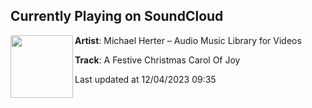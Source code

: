 ## Currently Playing on SoundCloud

[<img align="left" width="100" src="https://i1.sndcdn.com/artworks-Hd0ypca9tD6id5Gn-oG9s6w-t500x500.jpg">](https://soundcloud.com/sibviolin/a-festive-christmas-carol-of-joy)

**Artist**: Michael Herter – Audio Music Library for Videos 

**Track**: A Festive Christmas Carol Of Joy

Last updated at 12/04/2023 09:35
